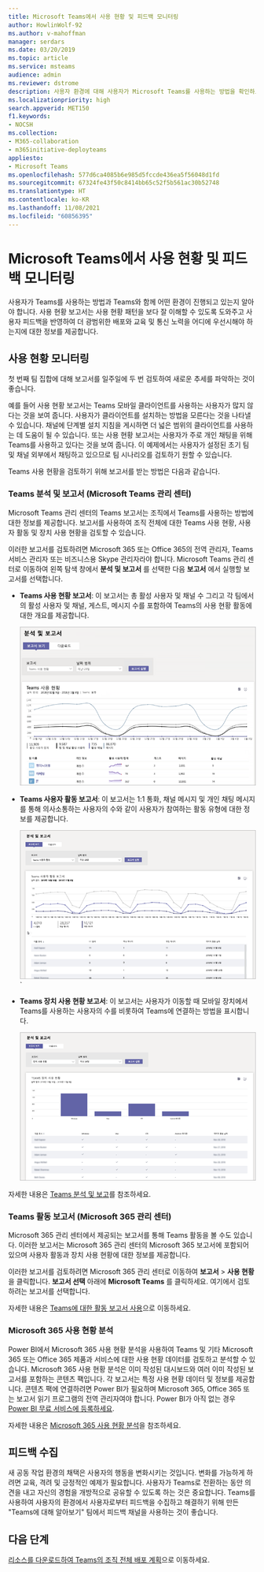 ```yaml
---
title: Microsoft Teams에서 사용 현황 및 피드백 모니터링
author: HowlinWolf-92
ms.author: v-mahoffman
manager: serdars
ms.date: 03/20/2019
ms.topic: article
ms.service: msteams
audience: admin
ms.reviewer: dstrome
description: 사용자 환경에 대해 사용자가 Microsoft Teams를 사용하는 방법을 확인하고 피드백을 수집하는 데 사용할 수 있는 보고서 옵션에 대해 알아보세요.
ms.localizationpriority: high
search.appverid: MET150
f1.keywords:
- NOCSH
ms.collection:
- M365-collaboration
- m365initiative-deployteams
appliesto:
- Microsoft Teams
ms.openlocfilehash: 577d6ca4085b6e985d5fccde436ea5f56048d1fd
ms.sourcegitcommit: 67324fe43f50c8414bb65c52f5b561ac30b52748
ms.translationtype: HT
ms.contentlocale: ko-KR
ms.lasthandoff: 11/08/2021
ms.locfileid: "60856395"
---
```

# <a name="monitor-usage-and-feedback-in-microsoft-teams"></a>Microsoft Teams에서 사용 현황 및 피드백 모니터링
사용자가 Teams를 사용하는 방법과 Teams와 함께 어떤 환경이 진행되고 있는지 알아야 합니다. 사용 현황 보고서는 사용 현황 패턴을 보다 잘 이해할 수 있도록 도와주고 사용자 피드백을 반영하여 더 광범위한 배포와 교육 및 통신 노력을 어디에 우선시해야 하는지에 대한 정보를 제공합니다.

## <a name="monitor-usage"></a>사용 현황 모니터링
첫 번째 팀 집합에 대해 보고서를 일주일에 두 번 검토하여 새로운 추세를 파악하는 것이 좋습니다. 

예를 들어 사용 현황 보고서는 Teams 모바일 클라이언트를 사용하는 사용자가 많지 않다는 것을 보여 줍니다. 사용자가 클라이언트를 설치하는 방법을 모른다는 것을 나타낼 수 있습니다. 채널에 단계별 설치 지침을 게시하면 더 넓은 범위의 클라이언트를 사용하는 데 도움이 될 수 있습니다. 또는 사용 현황 보고서는 사용자가 주로 개인 채팅을 위해 Teams를 사용하고 있다는 것을 보여 줍니다. 이 예제에서는 사용자가 설정된 초기 팀 및 채널 외부에서 채팅하고 있으므로 팀 시나리오를 검토하기 원할 수 있습니다. 

Teams 사용 현황을 검토하기 위해 보고서를 받는 방법은 다음과 같습니다. 

### <a name="teams-analytics--reports-microsoft-teams-admin-center"></a>Teams 분석 및 보고서 (Microsoft Teams 관리 센터)

Microsoft Teams 관리 센터의 Teams 보고서는 조직에서 Teams를 사용하는 방법에 대한 정보를 제공합니다. 보고서를 사용하여 조직 전체에 대한 Teams 사용 현황, 사용자 활동 및 장치 사용 현황을 검토할 수 있습니다. 

이러한 보고서를 검토하려면 Microsoft 365 또는 Office 365의 전역 관리자, Teams 서비스 관리자 또는 비즈니스용 Skype 관리자라야 합니다. Microsoft Teams 관리 센터로 이동하여 왼쪽 탐색 창에서 **분석 및 보고서** 를 선택한 다음 **보고서** 에서 실행할 보고서를 선택합니다.

- **Teams 사용 현황 보고서**: 이 보고서는 총 활성 사용자 및 채널 수 그리고 각 팀에서의 활성 사용자 및 채널, 게스트, 메시지 수를 포함하여 Teams의 사용 현황 활동에 대한 개요를 제공합니다. 

    ![Teams 사용 현황 보고서 스크린샷.](media/teams-reports-teams-usage.png "Microsoft Teams 관리 센터의 Teams 사용 현황 보고서 스크린샷")     
- **Teams 사용자 활동 보고서**: 이 보고서는 1:1 통화, 채널 메시지 및 개인 채팅 메시지를 통해 의사소통하는 사용자의 수와 같이 사용자가 참여하는 활동 유형에 대한 정보를 제공합니다. 

    ![Teams 사용자 활동 보고서 스크린샷.](media/teams-reports-user-activity.png "Microsoft Teams 관리 센터의 Teams 사용자 활동 보고서 스크린샷") 
`
- **Teams 장치 사용 현황 보고서**: 이 보고서는 사용자가 이동할 때 모바일 장치에서 Teams를 사용하는 사용자의 수를 비롯하여 Teams에 연결하는 방법을 표시합니다. 

    ![Teams 장치 사용 현황 보고서 스크린샷.](media/teams-reports-device-usage.png "Microsoft Teams 관리 센터의 Teams 장치 사용 현황 보고서 스크린샷")

자세한 내용은 [Teams 분석 및 보고](teams-analytics-and-reports/teams-reporting-reference.md)를 참조하세요. 

### <a name="teams-activity-reports-microsoft-365-admin-center"></a>Teams 활동 보고서 (Microsoft 365 관리 센터)
Microsoft 365 관리 센터에서 제공되는 보고서를 통해 Teams 활동을 볼 수도 있습니다. 이러한 보고서는 Microsoft 365 관리 센터의 Microsoft 365 보고서에 포함되어 있으며 사용자 활동과 장치 사용 현황에 대한 정보를 제공합니다. 

이러한 보고서를 검토하려면 Microsoft 365 관리 센터로 이동하여 **보고서** > **사용 현황** 을 클릭합니다. **보고서 선택** 아래에 **Microsoft Teams** 를 클릭하세요. 여기에서 검토하려는 보고서를 선택합니다.

자세한 내용은 [Teams에 대한 활동 보고서 사용](teams-activity-reports.md)으로 이동하세요.

### <a name="microsoft-365-usage-analytics"></a>Microsoft 365 사용 현황 분석

Power BI에서 Microsoft 365 사용 현황 분석을 사용하여 Teams 및 기타 Microsoft 365 또는 Office 365 제품과 서비스에 대한 사용 현황 데이터를 검토하고 분석할 수 있습니다. Microsoft 365 사용 현황 분석은 이미 작성된 대시보드와 여러 이미 작성된 보고서를 포함하는 콘텐츠 팩입니다. 각 보고서는 특정 사용 현황 데이터 및 정보를 제공합니다. 콘텐츠 팩에 연결하려면 Power BI가 필요하며 Microsoft 365, Office 365 또는 보고서 읽기 프로그램의 전역 관리자여야 합니다. Power BI가 아직 없는 경우 [Power BI 무료 서비스에 등록하세요](https://powerbi.microsoft.com). 

자세한 내용은 [Microsoft 365 사용 현황 분석](https://support.office.com/article/Microsoft-365-usage-analytics-77ff780d-ab19-4553-adea-09cb65ad0f1f)을 참조하세요. 

## <a name="gather-feedback"></a>피드백 수집
새 공동 작업 환경의 채택은 사용자의 행동을 변화시키는 것입니다. 변화를 가능하게 하려면 교육, 격려 및 긍정적인 예제가 필요합니다. 사용자가 Teams로 전환하는 동안 의견을 내고 자신의 경험을 개방적으로 공유할 수 있도록 하는 것은 중요합니다. Teams를 사용하여 사용자의 환경에서 사용자로부터 피드백을 수집하고 해결하기 위해 만든 "Teams에 대해 알아보기" 팀에서 피드백 채널을 사용하는 것이 좋습니다. 

## <a name="next-steps"></a>다음 단계
[리소스를 다운로드하여 Teams의 조직 전체 배포 계획](get-started-with-teams-resources-for-org-wide-rollout.md)으로 이동하세요.
